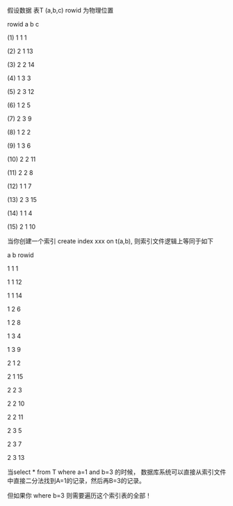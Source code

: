 假设数据 表T \(a,b,c\) rowid 为物理位置

rowid a b c

\(1\) 1 1 1

\(2\) 2 1 13

\(3\) 2 2 14

\(4\) 1 3 3

\(5\) 2 3 12

\(6\) 1 2 5

\(7\) 2 3 9

\(8\) 1 2 2

\(9\) 1 3 6

\(10\) 2 2 11

\(11\) 2 2 8

\(12\) 1 1 7

\(13\) 2 3 15

\(14\) 1 1 4

\(15\) 2 1 10  


当你创建一个索引 create index xxx on t\(a,b\), 则索引文件逻辑上等同于如下



a b rowid

1 1 1

1 1 12

1 1 14

1 2 6

1 2 8

1 3 4

1 3 9

2 1 2

2 1 15

2 2 3

2 2 10

2 2 11

2 3 5

2 3 7

2 3 13

当select \* from T where a=1 and b=3 的时候， 数据库系统可以直接从索引文件中直接二分法找到A=1的记录，然后再B=3的记录。

  


但如果你 where b=3 则需要遍历这个索引表的全部！

